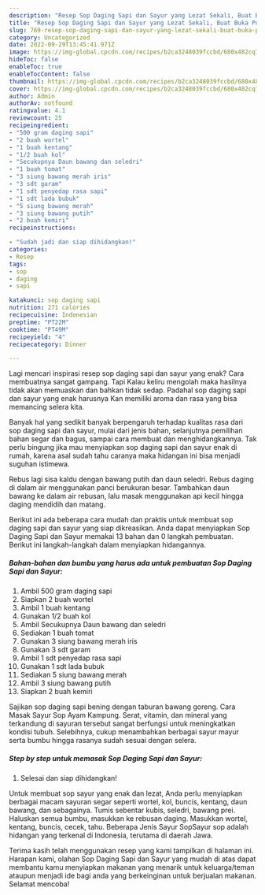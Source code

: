 ```yaml
---
description: "Resep Sop Daging Sapi dan Sayur yang Lezat Sekali, Buat Buka Puasa Sempurna"
title: "Resep Sop Daging Sapi dan Sayur yang Lezat Sekali, Buat Buka Puasa Sempurna"
slug: 769-resep-sop-daging-sapi-dan-sayur-yang-lezat-sekali-buat-buka-puasa-sempurna
category: Uncategorized
date: 2022-09-29T13:45:41.971Z
image: https://img-global.cpcdn.com/recipes/b2ca3248039fccbd/680x482cq70/sop-daging-sapi-dan-sayur-foto-resep-utama.jpg
hideToc: false
enableToc: true
enableTocContent: false
thumbnail: https://img-global.cpcdn.com/recipes/b2ca3248039fccbd/680x482cq70/sop-daging-sapi-dan-sayur-foto-resep-utama.jpg
cover: https://img-global.cpcdn.com/recipes/b2ca3248039fccbd/680x482cq70/sop-daging-sapi-dan-sayur-foto-resep-utama.jpg
author: Admin
authorAv: notfound
ratingvalue: 4.1
reviewcount: 25
recipeingredient:
- "500 gram daging sapi"
- "2 buah wortel"
- "1 buah kentang"
- "1/2 buah kol"
- "Secukupnya Daun bawang dan seledri"
- "1 buah tomat"
- "3 siung bawang merah iris"
- "3 sdt garam"
- "1 sdt penyedap rasa sapi"
- "1 sdt lada bubuk"
- "5 siung bawang merah"
- "3 siung bawang putih"
- "2 buah kemiri"
recipeinstructions:

- "Sudah jadi dan siap dihidangkan!"
categories:
- Resep
tags:
- sop
- daging
- sapi

katakunci: sop daging sapi 
nutrition: 271 calories
recipecuisine: Indonesian
preptime: "PT22M"
cooktime: "PT49M"
recipeyield: "4"
recipecategory: Dinner

---
```



Lagi mencari inspirasi resep sop daging sapi dan sayur yang enak? Cara membuatnya sangat gampang. Tapi Kalau keliru mengolah maka hasilnya tidak akan memuaskan dan bahkan tidak sedap. Padahal sop daging sapi dan sayur yang enak harusnya Kan memiliki aroma dan rasa yang bisa memancing selera kita.


Banyak hal yang sedikit banyak berpengaruh terhadap kualitas rasa dari sop daging sapi dan sayur, mulai dari jenis bahan, selanjutnya pemilihan bahan segar dan bagus, sampai cara membuat dan menghidangkannya. Tak perlu bingung jika mau menyiapkan sop daging sapi dan sayur enak di rumah, karena asal sudah tahu caranya maka hidangan ini bisa menjadi suguhan istimewa.

Rebus lagi sisa kaldu dengan bawang putih dan daun seledri. Rebus daging di dalam air menggunakan panci berukuran besar. Tambahkan daun bawang ke dalam air rebusan, lalu masak menggunakan api kecil hingga daging mendidih dan matang.


Berikut ini ada beberapa cara mudah dan praktis untuk membuat sop daging sapi dan sayur yang siap dikreasikan. Anda dapat menyiapkan Sop Daging Sapi dan Sayur memakai 13 bahan dan 0 langkah pembuatan. Berikut ini langkah-langkah dalam menyiapkan hidangannya.

<!--inarticleads1-->

##### Bahan-bahan dan bumbu yang harus ada untuk pembuatan Sop Daging Sapi dan Sayur:

1. Ambil 500 gram daging sapi
1. Siapkan 2 buah wortel
1. Ambil 1 buah kentang
1. Gunakan 1/2 buah kol
1. Ambil Secukupnya Daun bawang dan seledri
1. Sediakan 1 buah tomat
1. Gunakan 3 siung bawang merah iris
1. Gunakan 3 sdt garam
1. Ambil 1 sdt penyedap rasa sapi
1. Gunakan 1 sdt lada bubuk
1. Sediakan 5 siung bawang merah
1. Ambil 3 siung bawang putih
1. Siapkan 2 buah kemiri


Sajikan sop daging sapi bening dengan taburan bawang goreng. Cara Masak Sayur Sop Ayam Kampung. Serat, vitamin, dan mineral yang terkandung di sayuran tersebut sangat berfungsi untuk meningkatkan kondisi tubuh. Selebihnya, cukup menambahkan berbagai sayur mayur serta bumbu hingga rasanya sudah sesuai dengan selera. 

<!--inarticleads2-->

##### Step by step untuk memasak Sop Daging Sapi dan Sayur:


1. Selesai dan siap dihidangkan!

Untuk membuat sop sayur yang enak dan lezat, Anda perlu menyiapkan berbagai macam sayuran segar seperti wortel, kol, buncis, kentang, daun bawang, dan sebagainya. Tumis sebentar kubis, seledri, bawang prei. Haluskan semua bumbu, masukkan ke rebusan daging. Masukkan wortel, kentang, buncis, cecek, tahu. Beberapa Jenis Sayur SopSayur sop adalah hidangan yang terkenal di Indonesia, terutama di daerah Jawa. 

Terima kasih telah menggunakan resep yang kami tampilkan di halaman ini. Harapan kami, olahan Sop Daging Sapi dan Sayur yang mudah di atas dapat membantu kamu menyiapkan makanan yang menarik untuk keluarga/teman ataupun menjadi ide bagi anda yang berkeinginan untuk berjualan makanan. Selamat mencoba!
